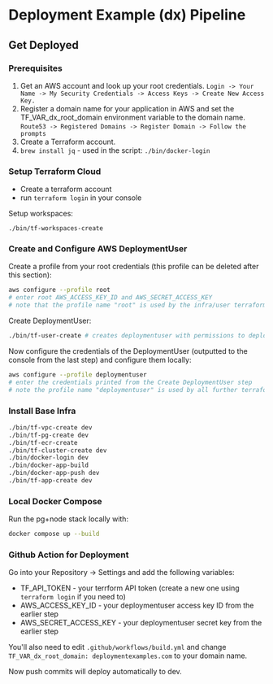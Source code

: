# Deployment Example (dx) Pipeline

## Get Deployed

### Prerequisites

1. Get an AWS account and look up your root credentials. `Login -> Your Name -> My Security Credentials -> Access Keys -> Create New Access Key.`
2. Register a domain name for your application in AWS and set the TF_VAR_dx_root_domain environment variable to the domain name. `Route53 -> Registered Domains -> Register Domain -> Follow the prompts`
3. Create a Terraform account.
4. `brew install jq` - used in the script: `./bin/docker-login`

### Setup Terraform Cloud

- Create a terraform account
- run `terraform login` in your console

Setup workspaces:
```
./bin/tf-workspaces-create
```

### Create and Configure AWS DeploymentUser

Create a profile from your root credentials (this profile can be deleted after this section):
```sh
aws configure --profile root
# enter root AWS_ACCESS_KEY_ID and AWS_SECRET_ACCESS_KEY
# note that the profile name "root" is used by the infra/user terraform script
```

Create DeploymentUser:
```sh
./bin/tf-user-create # creates deploymentuser with permissions to deploy
```

Now configure the credentials of the DeploymentUser (outputted to the console from the last step) and configure them locally:
```sh
aws configure --profile deploymentuser
# enter the credentials printed from the Create DeploymentUser step
# note the profile name "deploymentuser" is used by all further terraform scripts
```

### Install Base Infra

```sh
./bin/tf-vpc-create dev
./bin/tf-pg-create dev
./bin/tf-ecr-create
./bin/tf-cluster-create dev
./bin/docker-login dev
./bin/docker-app-build
./bin/docker-app-push dev
./bin/tf-app-create dev
```

### Local Docker Compose

Run the pg+node stack locally with:
```sh
docker compose up --build
```

### Github Action for Deployment

Go into your Repository -> Settings and add the following variables:
- TF_API_TOKEN - your terrform API token (create a new one using `terraform login` if you need to)
- AWS_ACCESS_KEY_ID - your deploymentuser access key ID from the earlier step
- AWS_SECRET_ACCESS_KEY - your deploymentuser secret key from the earlier step

You'll also need to edit `.github/workflows/build.yml` and change `TF_VAR_dx_root_domain: deploymentexamples.com` to your domain name.

Now push commits will deploy automatically to dev.
